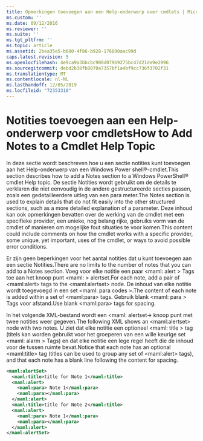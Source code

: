 ```yaml
---
title: Opmerkingen toevoegen aan een Help-onderwerp over cmdlets | Microsoft Docs
ms.custom: ''
ms.date: 09/12/2016
ms.reviewer: ''
ms.suite: ''
ms.tgt_pltfrm: ''
ms.topic: article
ms.assetid: 2bea35e5-b680-4f86-b928-176890aac99d
caps.latest.revision: 5
ms.openlocfilehash: 4e9ca9a3bbcbc900d079b9275bc47d21de9e2996
ms.sourcegitcommit: debd2b38fb8070a7357bf1a4bf9cc736f3702f31
ms.translationtype: MT
ms.contentlocale: nl-NL
ms.lasthandoff: 12/05/2019
ms.locfileid: "72353310"
---
```

# <a name="how-to-add-notes-to-a-cmdlet-help-topic"></a><span data-ttu-id="a0117-102">Notities toevoegen aan een Help-onderwerp voor cmdlets</span><span class="sxs-lookup"><span data-stu-id="a0117-102">How to Add Notes to a Cmdlet Help Topic</span></span>

<span data-ttu-id="a0117-103">In deze sectie wordt beschreven hoe u een sectie notities kunt toevoegen aan het Help-onderwerp van een Windows Power shell®-cmdlet.</span><span class="sxs-lookup"><span data-stu-id="a0117-103">This section describes how to add a Notes section to a Windows PowerShell® cmdlet Help topic.</span></span> <span data-ttu-id="a0117-104">De sectie Notities wordt gebruikt om de details te verklaren die niet eenvoudig in de andere gestructureerde secties passen, zoals een gedetailleerdere uitleg van een para meter.</span><span class="sxs-lookup"><span data-stu-id="a0117-104">The Notes section is used to explain details that do not fit easily into the other structured sections, such as a more detailed explanation of a parameter.</span></span> <span data-ttu-id="a0117-105">Deze inhoud kan ook opmerkingen bevatten over de werking van de cmdlet met een specifieke provider, een unieke, nog belang rijke, gebruiks vorm van de cmdlet of manieren om mogelijke fout situaties te voor komen.</span><span class="sxs-lookup"><span data-stu-id="a0117-105">This content could include comments on how the cmdlet works with a specific provider, some unique, yet important, uses of the cmdlet, or ways to avoid possible error conditions.</span></span>

<span data-ttu-id="a0117-106">Er zijn geen beperkingen voor het aantal notities dat u kunt toevoegen aan een sectie Notities.</span><span class="sxs-lookup"><span data-stu-id="a0117-106">There are no limits to the number of notes that you can add to a Notes section.</span></span> <span data-ttu-id="a0117-107">Voeg voor elke notitie een paar \<maml: alert > Tags toe aan het knoop punt \<maml: > alertset.</span><span class="sxs-lookup"><span data-stu-id="a0117-107">For each note, add a pair of \<maml:alert> tags to the \<maml:alertset> node.</span></span> <span data-ttu-id="a0117-108">De inhoud van elke notitie wordt toegevoegd in een set \<maml: para codes >.</span><span class="sxs-lookup"><span data-stu-id="a0117-108">The content of each note is added within a set of \<maml:para> tags.</span></span> <span data-ttu-id="a0117-109">Gebruik blank \<maml: para > Tags voor afstand.</span><span class="sxs-lookup"><span data-stu-id="a0117-109">Use blank \<maml:para> tags for spacing.</span></span>

<span data-ttu-id="a0117-110">In het volgende XML-bestand wordt een \<maml: alertset-> knoop punt met twee notities weer gegeven.</span><span class="sxs-lookup"><span data-stu-id="a0117-110">The following XML shows an \<maml:alertset> node with two notes.</span></span> <span data-ttu-id="a0117-111">U ziet dat elke notitie een optioneel \<maml: title > tag (titels kan worden gebruikt voor het groeperen van een wille keurige set \<maml: alarm > Tags) en dat elke notitie een lege regel heeft die de inhoud voor de tussen ruimte bevat.</span><span class="sxs-lookup"><span data-stu-id="a0117-111">Notice that each note has an optional \<maml:title> tag (titles can be used to group any set of \<maml:alert> tags), and that each note has a blank line following the content for spacing.</span></span>

```xml
<maml:alertSet>
  <maml:title>title for Note 1</maml:title>
  <maml:alert>
    <maml:para> Note 1</maml:para>
    <maml:para></maml:para>
  </maml:alert>
  <maml:title>title for Note 2</maml:title>
  <maml:alert>
    <maml:para> Note 1</maml:para>
    <maml:para></maml:para>
  </maml:alert>
</maml:alertSet>
```



